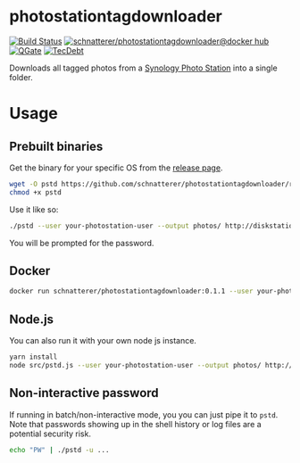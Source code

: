 # photostationtagdownloader

[![Build Status](https://travis-ci.org/schnatterer/photostationtagdownloader.svg?branch=develop)](https://travis-ci.org/schnatterer/photostationtagdownloader)
[![schnatterer/photostationtagdownloader@docker hub](https://images.microbadger.com/badges/image/schnatterer/photostationtagdownloader.svg)](https://hub.docker.com/r/schnatterer/photostationtagdownloader/)
[![QGate](https://sonarcloud.io/api/project_badges/measure?project=info.schnatterer.photostationtagdownloader&metric=alert_status)](https://sonarcloud.io/dashboard?id=info.schnatterer.photostationtagdownloader)
[![TecDebt](https://sonarcloud.io/api/project_badges/measure?project=info.schnatterer.photostationtagdownloader&metric=sqale_index)](https://sonarcloud.io/dashboard?id=info.schnatterer.photostationtagdownloader)

Downloads all tagged photos from a [Synology Photo Station](https://www.synology.com/dsm/feature/photo_station) into a single folder.

# Usage

## Prebuilt binaries

Get the binary for your specific OS from the [release page](https://github.com/schnatterer/photostationtagdownloader/releases).

```bash
wget -O pstd https://github.com/schnatterer/photostationtagdownloader/releases/download/0.1.1/pstd-linux-x64`
chmod +x pstd
```

Use it like so:

```bash
./pstd --user your-photostation-user --output photos/ http://diskstation`
```

You will be prompted for the password.

## Docker

```bash
docker run schnatterer/photostationtagdownloader:0.1.1 --user your-photostation-user --output photos/ http://diskstation
```

## Node.js

You can also run it with your own node js instance.

```bash
yarn install
node src/pstd.js --user your-photostation-user --output photos/ http://diskstation`
```

## Non-interactive password

If running in batch/non-interactive mode, you you can just pipe it to `pstd`.
Note that passwords showing up in the shell history or log files are a potential security risk.

```bash
echo "PW" | ./pstd -u ...
```
 
